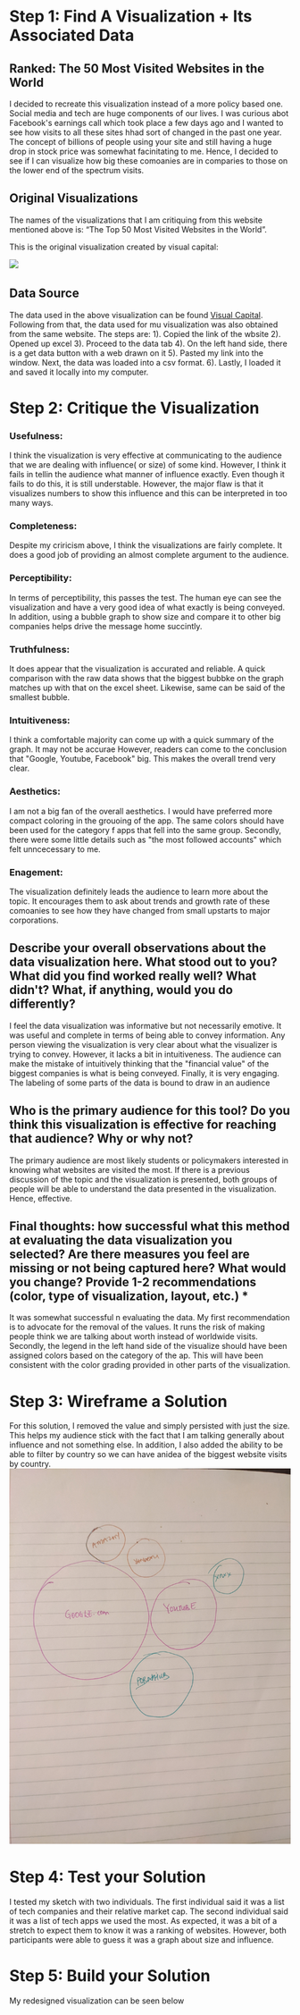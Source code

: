 # Step 1: Find A Visualization + Its Associated Data

## Ranked: The 50 Most Visited Websites in the World

I decided to recreate this visualization instead of a more policy based one. Social media and tech are huge components of our lives. I was curious abot Facebook's earnings call which took place a few days ago and I wanted to see how visits to all these sites hhad sort of changed in the past one year. The concept of billions of people using your site and still having a huge drop in stock price was somewhat facinitating to me. Hence, I decided to see if I can visualize how big these comoanies are in comparies to those on the lower end of the spectrum visits.

## Original Visualizations
The names of the visualizations that I am critiquing from this website mentioned above is: “The Top 50 Most Visited Websites in the World”.

This is the original visualization created by visual capital:

![](https://www.visualcapitalist.com/wp-content/uploads/2021/01/Top_50_Websites_V4-2.jpg)

## Data Source

The data used in the above visualization can be found [Visual Capital](https://www.visualcapitalist.com/the-50-most-visited-websites-in-the-world/). Following from that, the data used for mu visualization was also obtained from the same website. The steps are:
1). Copied the link of the wbsite
2). Opened up excel
3). Proceed to the data tab
4). On the left hand side, there is a get data button with a web drawn on it
5). Pasted my link into the window. Next, the data was loaded into a csv format.
6). Lastly, I loaded it and saved it locally into my computer.

# Step 2: Critique the Visualization

### Usefulness:

I think the visualization is very effective at communicating to the audience that we are dealing with influence( or size) of some kind. However, I think it fails in tellin the audience what manner of influence exactly. Even though it fails to do this, it is still understable. However, the major flaw is that it visualizes numbers to show this influence and this can be interpreted in too many ways.

### Completeness:

Despite my criricism above, I think the visualizations are fairly complete. It does a good job of providing an almost complete argument to the audience.

### Perceptibility:

In terms of perceptibility, this passes the test. The human eye can see the visualization and have a very good idea of what exactly is being conveyed. In addition, using a bubble graph to show size and compare it to other big companies helps drive the message home succintly.

### Truthfulness:

It does appear that the visualization is accurated and reliable. A quick comparison with the raw data shows that the biggest bubbke on the graph matches up with that on the excel sheet. Likewise, same can be said of the smallest bubble.

### Intuitiveness:

I think a comfortable majority can come up with a quick summary of the graph. It may not be accurae However, readers can come to the conclusion that "Google, Youtube, Facebook" big. This makes the overall trend very clear.


### Aesthetics:

I am not a big fan of the overall aesthetics. I would have preferred more compact coloring in the grouoing of the app. The same colors should have been used for the category f apps that fell into the same group. Secondly, there were some little details such as "the most followed accounts" which felt unncecessary to me. 

### Enagement:

The visualization definitely leads the audience to learn more about the topic. It encourages them to ask about trends and growth rate of these comoanies to see how they have changed from small upstarts to major corporations.

## Describe your overall observations about the data visualization here.  What stood out to you?  What did you find worked really well?  What didn't?  What, if anything, would you do differently?

I feel the data visualization was informative but not necessarily emotive. It was useful and complete in terms of being able to convey information. Any person viewing the visualization is very clear about what the visualizer is trying to convey. However, it lacks a bit in intuitiveness. The audience can make the mistake of intuitively thinking that the "financial value" of the biggest companies is what is being conveyed. Finally, it is very engaging. The labeling of some parts of the data is bound to draw in an audience

## Who is the primary audience for this tool?  Do you think this visualization is effective for reaching that audience?  Why or why not?

The primary audience are most likely students or policymakers interested in knowing what websites are visited the most. If there is a previous discussion of the topic and the visualization is presented, both groups of people will be able to understand the data presented in the visualization. Hence, effective.

## Final thoughts: how successful what this method at evaluating the data visualization you selected? Are there measures you feel are missing or not being captured here?  What would you change?  Provide 1-2 recommendations (color, type of visualization, layout, etc.) *

It was somewhat successful n evaluating the data. My first recommendation is to advocate for the removal of the values. It runs the risk of making people think we are talking about worth instead of worldwide visits. Secondly, the legend in the left hand side of the visualize should have been assigned colors based on the category of the ap. This will have been consistent with the color grading provided in other parts of the visualization.

# Step 3: Wireframe a Solution
For this solution, I removed the value and simply persisted with just the size. This helps my audience stick with the fact that I am talking generally about influence and not something else. In addition, I also added the ability to be able to filter by country so we can have anidea of the biggest website visits by country.
![](https://github.com/Toorel/Toorese-Portfolio/blob/main/PXL_20220208_061129505.jpg)

# Step 4: Test your Solution
I tested my sketch with two individuals. The first individual said it was a list of tech companies and their relative market cap. The second individual said it was a list of tech apps we used the most. As expected, it was a bit of a stretch to expect them to know it was a ranking of websites. However, both participants were able to guess it was a graph about size and influence.

# Step 5: Build your Solution
My redesigned visualization can be seen below
<div class="flourish-embed flourish-hierarchy" data-src="visualisation/8638675"><script src="https://public.flourish.studio/resources/embed.js"></script></div>
